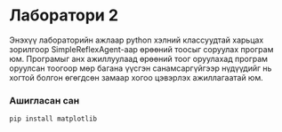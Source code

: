 # Лаборатори 2
Энэхүү лабораторийн ажлаар python хэлний классуудтай харьцах зорилгоор SimpleReflexAgent-аар өрөөний тоосыг соруулах програм юм. Програмыг анх ажиллуулаад өрөөний тоог оруулахад програм оруулсан тоогоор мөр багана үүсгэн санамсаргүйгээр нүдүүдийг нь хогтой болгон өгөгдсөн замаар хогоо цэвэрлэх ажиллагаатай юм.
### Ашигласан сан
```python
pip install matplotlib
```
